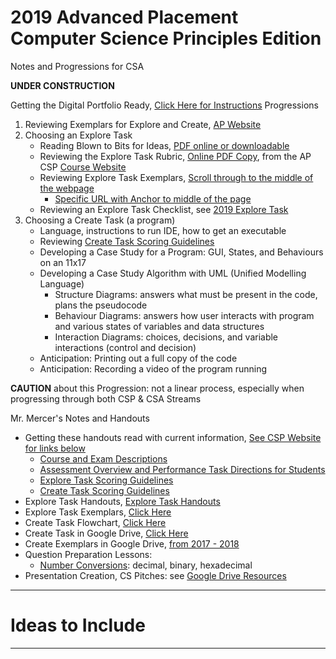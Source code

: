# 2019 Advanced Placement Computer Science Principles Edition
Notes and Progressions for CSA

**UNDER CONSTRUCTION**

Getting the Digital Portfolio Ready, <a href="https://apcentral.collegeboard.org/courses/resources/about-ap-digital-portfolio?course=ap-computer-science-principles">Click Here for Instructions</a>
Progressions

1. Reviewing Exemplars for Explore and Create, <a href="https://apcentral.collegeboard.org/courses/ap-computer-science-principles/exam?course=ap-computer-science-principles">AP Website</a>
2. Choosing an Explore Task
   - Reading Blown to Bits for Ideas, <a href="http://www.bitsbook.com/excerpts/">PDF online or downloadable</a>
   - Reviewing the Explore Task Rubric, <a href="https://apcentral.collegeboard.org/pdf/ap-csp-explore-performance-task-scoring-guidelines-2019.pdf?course=ap-computer-science-principles">Online PDF Copy</a>, from the AP CSP <a href="https://apcentral.collegeboard.org/courses/ap-computer-science-principles/course">Course Website</a>
   - Reviewing Explore Task Exemplars, <a href="https://apcentral.collegeboard.org/courses/ap-computer-science-principles/exam">Scroll through to the middle of the webpage</a>
     - <a href="https://apcentral.collegeboard.org/courses/ap-computer-science-principles/exam#anchorSG">Specific URL with Anchor to middle of the page</a>
   - Reviewing an Explore Task Checklist, see <a href="https://drive.google.com/drive/folders/1IyOjvHqghJtX_w_DDZS7MphO7rnvnP2U">2019 Explore Task</a>
3. Choosing a Create Task (a program)
   - Language, instructions to run IDE, how to get an executable
   - Reviewing <a href="https://apcentral.collegeboard.org/pdf/ap-csp-create-performance-task-scoring-guidelines-2019.pdf?course=ap-computer-science-principles">Create Task Scoring Guidelines</a>
   - Developing a Case Study for a Program: GUI, States, and Behaviours on an 11x17
   - Developing a Case Study Algorithm with UML (Unified Modelling Language)
     - Structure Diagrams: answers what must be present in the code, plans the pseudocode
     - Behaviour Diagrams: answers how user interacts with program and various states of variables and data structures
     - Interaction Diagrams: choices, decisions, and variable interactions (control and decision)
   - Anticipation: Printing out a full copy of the code
   - Anticipation: Recording a video of the program running

**CAUTION** about this Progression: not a linear process, especially when progressing through both CSP & CSA Streams

Mr. Mercer's Notes and Handouts
- Getting these handouts read with current information, <a href="https://apcentral.collegeboard.org/courses/ap-computer-science-principles?course=ap-computer-science-principles">See CSP Website for links below</a>
  - <a href="https://apcentral.collegeboard.org/pdf/ap-computer-science-principles-course-and-exam-description.pdf?course=ap-computer-science-principles">Course and Exam Descriptions</a>
  - <a href="https://apcentral.collegeboard.org/pdf/ap-csp-student-task-directions.pdf?course=ap-computer-science-principles">Assessment Overview and Performance Task Directions for Students</a>
  - <a href="https://apcentral.collegeboard.org/pdf/ap-csp-explore-performance-task-scoring-guidelines-2019.pdf?course=ap-computer-science-principles">Explore Task Scoring Guidelines</a>
  - <a href="https://apcentral.collegeboard.org/pdf/ap-csp-create-performance-task-scoring-guidelines-2019.pdf?course=ap-computer-science-principles">Create Task Scoring Guidelines</a>
- Explore Task Handouts, <a href="https://drive.google.com/drive/folders/1IyOjvHqghJtX_w_DDZS7MphO7rnvnP2U">Explore Task Handouts</a>
- Explore Task Exemplars, <a href="https://drive.google.com/drive/folders/14nQpoAcXpCxKt29ag3DHgxCaO_hMNGhp">Click Here</a>
- Create Task Flowchart, <a href="https://drive.google.com/drive/folders/1iavyUndBLu5iRPePEMeqCumPiXVz-ZZf">Click Here</a>
- Create Task in Google Drive, <a href="https://drive.google.com/drive/folders/1z8y7Xxj3usNH88chWYDpdR_BMJPjRwj7">Click Here</a>
- Create Exemplars in Google Drive, <a href="https://drive.google.com/drive/folders/1UFwH9FyGgpEFizDYam8ZPTYuub7ecBir">from 2017 - 2018</a>
- Question Preparation Lessons:
  - <a href="https://drive.google.com/drive/folders/1OG268hE0dU9TXe_8EUlU0fe6redXxUDn">Number Conversions</a>: decimal, binary, hexadecimal
- Presentation Creation, CS Pitches: see <a href="https://drive.google.com/drive/folders/1VbxjYi7YNIo0KLPsiX8tQL-71wSBak9Y">Google Drive Resources</a>

---

# Ideas to Include


---
